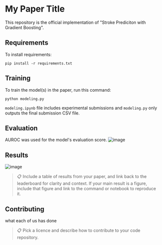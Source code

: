 # My Paper Title

This repository is the official implementation of "Stroke Prediciton with Gradient Boosting". 

## Requirements

To install requirements:

```setup
pip install -r requirements.txt
```

## Training

To train the model(s) in the paper, run this command:

```train
python modeling.py
```
`modeling.ipynb` file includes experimental submissions and `modeling.py` only outputs the final submission CSV file.

## Evaluation
AUROC was used for the model's evaluation score.
![image](https://github.com/bugraaldal/ain2002-stroke-prediction/assets/61989756/02c8a210-b899-448a-a670-ff2c26b8a6e6)

## Results
![image](https://github.com/bugraaldal/ain2002-stroke-prediction/assets/61989756/3bc81b4c-eca1-4e35-824f-40778328e5ca)


>📋  Include a table of results from your paper, and link back to the leaderboard for clarity and context. If your main result is a figure, include that figure and link to the command or notebook to reproduce it. 


## Contributing
what each of us has done

>📋  Pick a licence and describe how to contribute to your code repository. 
